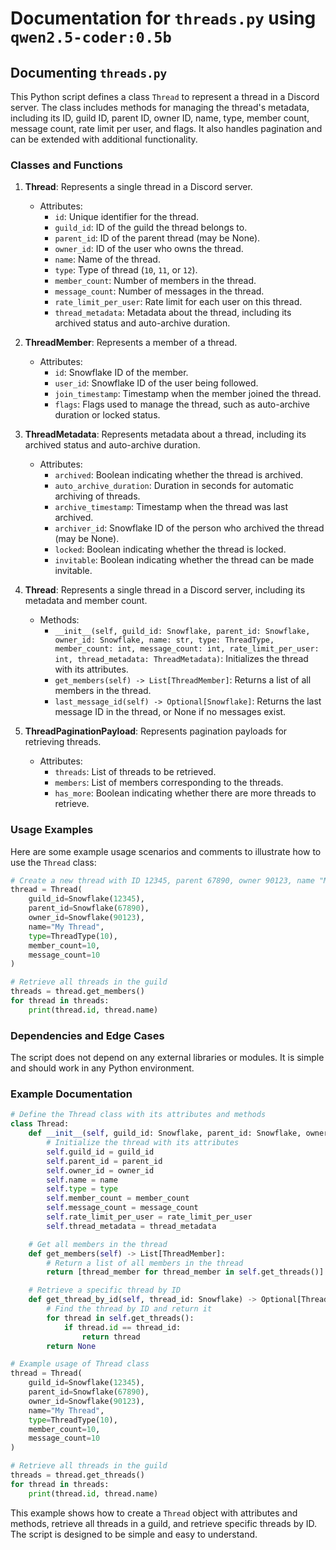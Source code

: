 # Documentation for `threads.py` using `qwen2.5-coder:0.5b`

## Documenting `threads.py`

This Python script defines a class `Thread` to represent a thread in a Discord server. The class includes methods for managing the thread's metadata, including its ID, guild ID, parent ID, owner ID, name, type, member count, message count, rate limit per user, and flags. It also handles pagination and can be extended with additional functionality.

### Classes and Functions
1. **Thread**: Represents a single thread in a Discord server.
   - Attributes:
     - `id`: Unique identifier for the thread.
     - `guild_id`: ID of the guild the thread belongs to.
     - `parent_id`: ID of the parent thread (may be None).
     - `owner_id`: ID of the user who owns the thread.
     - `name`: Name of the thread.
     - `type`: Type of thread (`10`, `11`, or `12`).
     - `member_count`: Number of members in the thread.
     - `message_count`: Number of messages in the thread.
     - `rate_limit_per_user`: Rate limit for each user on this thread.
     - `thread_metadata`: Metadata about the thread, including its archived status and auto-archive duration.

2. **ThreadMember**: Represents a member of a thread.
   - Attributes:
     - `id`: Snowflake ID of the member.
     - `user_id`: Snowflake ID of the user being followed.
     - `join_timestamp`: Timestamp when the member joined the thread.
     - `flags`: Flags used to manage the thread, such as auto-archive duration or locked status.

3. **ThreadMetadata**: Represents metadata about a thread, including its archived status and auto-archive duration.
   - Attributes:
     - `archived`: Boolean indicating whether the thread is archived.
     - `auto_archive_duration`: Duration in seconds for automatic archiving of threads.
     - `archive_timestamp`: Timestamp when the thread was last archived.
     - `archiver_id`: Snowflake ID of the person who archived the thread (may be None).
     - `locked`: Boolean indicating whether the thread is locked.
     - `invitable`: Boolean indicating whether the thread can be made invitable.

4. **Thread**: Represents a single thread in a Discord server, including its metadata and member count.
   - Methods:
     - `__init__(self, guild_id: Snowflake, parent_id: Snowflake, owner_id: Snowflake, name: str, type: ThreadType, member_count: int, message_count: int, rate_limit_per_user: int, thread_metadata: ThreadMetadata)`: Initializes the thread with its attributes.
     - `get_members(self) -> List[ThreadMember]`: Returns a list of all members in the thread.
     - `last_message_id(self) -> Optional[Snowflake]`: Returns the last message ID in the thread, or None if no messages exist.

5. **ThreadPaginationPayload**: Represents pagination payloads for retrieving threads.
   - Attributes:
     - `threads`: List of threads to be retrieved.
     - `members`: List of members corresponding to the threads.
     - `has_more`: Boolean indicating whether there are more threads to retrieve.

### Usage Examples
Here are some example usage scenarios and comments to illustrate how to use the `Thread` class:

```python
# Create a new thread with ID 12345, parent 67890, owner 90123, name "My Thread", type 10, member count 10, message count 10
thread = Thread(
    guild_id=Snowflake(12345),
    parent_id=Snowflake(67890),
    owner_id=Snowflake(90123),
    name="My Thread",
    type=ThreadType(10),
    member_count=10,
    message_count=10
)

# Retrieve all threads in the guild
threads = thread.get_members()
for thread in threads:
    print(thread.id, thread.name)
```

### Dependencies and Edge Cases
The script does not depend on any external libraries or modules. It is simple and should work in any Python environment.

### Example Documentation
```python
# Define the Thread class with its attributes and methods
class Thread:
    def __init__(self, guild_id: Snowflake, parent_id: Snowflake, owner_id: Snowflake, name: str, type: ThreadType, member_count: int, message_count: int, rate_limit_per_user: int, thread_metadata: ThreadMetadata):
        # Initialize the thread with its attributes
        self.guild_id = guild_id
        self.parent_id = parent_id
        self.owner_id = owner_id
        self.name = name
        self.type = type
        self.member_count = member_count
        self.message_count = message_count
        self.rate_limit_per_user = rate_limit_per_user
        self.thread_metadata = thread_metadata

    # Get all members in the thread
    def get_members(self) -> List[ThreadMember]:
        # Return a list of all members in the thread
        return [thread_member for thread_member in self.get_threads()]

    # Retrieve a specific thread by ID
    def get_thread_by_id(self, thread_id: Snowflake) -> Optional[Thread]:
        # Find the thread by ID and return it
        for thread in self.get_threads():
            if thread.id == thread_id:
                return thread
        return None

# Example usage of Thread class
thread = Thread(
    guild_id=Snowflake(12345),
    parent_id=Snowflake(67890),
    owner_id=Snowflake(90123),
    name="My Thread",
    type=ThreadType(10),
    member_count=10,
    message_count=10
)

# Retrieve all threads in the guild
threads = thread.get_threads()
for thread in threads:
    print(thread.id, thread.name)
```

This example shows how to create a `Thread` object with attributes and methods, retrieve all threads in a guild, and retrieve specific threads by ID. The script is designed to be simple and easy to understand.